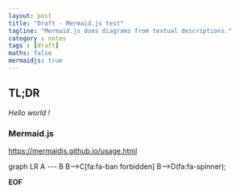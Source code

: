 ```yaml
---
layout: post
title: "Draft - Mermaid.js test"
tagline: "Mermaid.js does diagrams from textual descriptions."
category : notes
tags : [draft]
maths: false
mermaidjs: true
---
```


## TL;DR

_Hello world !_

### Mermaid.js

<https://mermaidjs.github.io/usage.html>

<div class="mermaid">
  graph LR
      A --- B
      B-->C[fa:fa-ban forbidden]
      B-->D(fa:fa-spinner);
</div>

__EOF__
